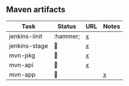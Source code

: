 
## Maven artifacts

| Task | Status | URL | Notes |
| ---- | ------ | --- | ----- |
| jenkins-iinit | :hammer; | [x](https://jenkins.opencord.org/job/onos-app-release)           | |
| jenkins-stage | :hammer: | [x](https://jenkins.opencord.org/job/maven-publish_aaa)        | |
| mvn-pkg       | :hammer: | [x](https://mvnrepository.com/artifact/org.opencord/aaa)       | |
| mvn-api       | :hammer: | [x](https://mvnrepository.com/artifact/org.opencord/aaa-api)   | |
| mvn-app       | :hammer: | | [x](https://mvnrepository.com/artifact/org.opencord/aaa-app) | |
